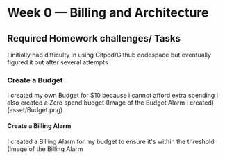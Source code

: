 # Week 0 — Billing and Architecture

## Required Homework challenges/ Tasks

I initially had difficulty in using Gitpod/Github codespace but eventually figured it out after several attempts

### Create a Budget

I created my own Budget for $10 because i cannot afford extra spending
I also created a Zero spend budget 
(Image of the Budget Alarm i created)(asset/Budget.png)

#### Create a Billing Alarm

I created a Billing Alarm for my budget to ensure it's within the threshold
(Image of the Billing Alarm
